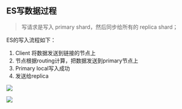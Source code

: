 ## ES写数据过程

> 写请求是写入 primary shard，然后同步给所有的 replica shard；

ES的写入流程如下：

1. Client 将数据发送到链接的节点上
2. 节点根据routing计算，把数据发送到primary节点上
3. Primary local写入成功
4. 发送给replica

![](https://youpaiyun.zongqilive.cn/image/20210304195132.png)

![](https://youpaiyun.zongqilive.cn/image/20210304195244.png)





